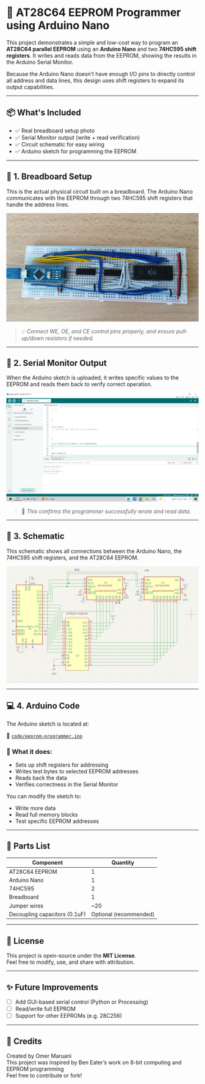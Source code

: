 # 🧠 AT28C64 EEPROM Programmer using Arduino Nano

This project demonstrates a simple and low-cost way to program an **AT28C64 parallel EEPROM** using an **Arduino Nano** and two **74HC595 shift registers**. It writes and reads data from the EEPROM, showing the results in the Arduino Serial Monitor.

Because the Arduino Nano doesn’t have enough I/O pins to directly control all address and data lines, this design uses shift registers to expand its output capabilities.

---

## 📦 What's Included

- ✅ Real breadboard setup photo
- ✅ Serial Monitor output (write + read verification)
- ✅ Circuit schematic for easy wiring
- ✅ Arduino sketch for programming the EEPROM

---

## 🧱 1. Breadboard Setup

This is the actual physical circuit built on a breadboard. The Arduino Nano communicates with the EEPROM through two 74HC595 shift registers that handle the address lines.

![Breadboard Setup](images/breadboard-photo.jpg)

> 💡 *Connect WE, OE, and CE control pins properly, and ensure pull-up/down resistors if needed.*

---

## 🧪 2. Serial Monitor Output

When the Arduino sketch is uploaded, it writes specific values to the EEPROM and reads them back to verify correct operation.

![Serial Monitor](images/serial-monitor.png)

> 🔎 *This confirms the programmer successfully wrote and read data.*

---

## 📐 3. Schematic

This schematic shows all connections between the Arduino Nano, the 74HC595 shift registers, and the AT28C64 EEPROM.

![EEPROM Schematic](schematic/eeprom-schematic.png)

---

## 💻 4. Arduino Code

The Arduino sketch is located at:

📁 [`code/eeprom-programmer.ino`](code/eeprom-programmer.ino)


### 📝 What it does:
- Sets up shift registers for addressing
- Writes test bytes to selected EEPROM addresses
- Reads back the data
- Verifies correctness in the Serial Monitor

You can modify the sketch to:
- Write more data
- Read full memory blocks
- Test specific EEPROM addresses

---

## 🧰 Parts List

| Component        | Quantity |
|------------------|----------|
| AT28C64 EEPROM   | 1        |
| Arduino Nano     | 1        |
| 74HC595          | 2        |
| Breadboard       | 1        |
| Jumper wires     | ~20      |
| Decoupling capacitors (0.1uF) | Optional (recommended) |

---


## 📎 License

This project is open-source under the **MIT License**.  
Feel free to modify, use, and share with attribution.

---

## ✨ Future Improvements

- [ ] Add GUI-based serial control (Python or Processing)
- [ ] Read/write full EEPROM
- [ ] Support for other EEPROMs (e.g. 28C256)

---

## 🙌 Credits

Created by Omer Maruani  
This project was inspired by Ben Eater’s work on 8-bit computing and EEPROM programming  
Feel free to contribute or fork!  

